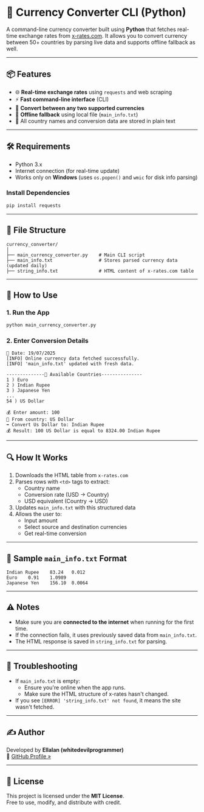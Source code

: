 # 💱 Currency Converter CLI (Python)

A command-line currency converter built using **Python** that fetches real-time exchange rates from [x-rates.com](https://www.x-rates.com). It allows you to convert currency between 50+ countries by parsing live data and supports offline fallback as well.

---

## 📦 Features

- 🌐 **Real-time exchange rates** using `requests` and web scraping
- ⚡ **Fast command-line interface** (CLI)
- 🔁 **Convert between any two supported currencies**
- 💾 **Offline fallback** using local file (`main_info.txt`)
- 📄 All country names and conversion data are stored in plain text

---

## 🛠️ Requirements

- Python 3.x
- Internet connection (for real-time update)
- Works only on **Windows** (uses `os.popen()` and `wmic` for disk info parsing)

### Install Dependencies

```bash
pip install requests
```

---

## 📁 File Structure

```
currency_converter/
│
├── main_currency_converter.py    # Main CLI script
├── main_info.txt                 # Stores parsed currency data (updated daily)
├── string_info.txt               # HTML content of x-rates.com table
```

---

## 🚀 How to Use

### 1. Run the App

```bash
python main_currency_converter.py
```

### 2. Enter Conversion Details

```text
📅 Date: 19/07/2025
[INFO] Online currency data fetched successfully.
[INFO] 'main_info.txt' updated with fresh data.

--------------💱 Available Countries---------------
1 ) Euro
2 ) Indian Rupee
3 ) Japanese Yen
...
54 ) US Dollar

💰 Enter amount: 100
🔁 From country: US Dollar
➡️ Convert Us Dollar to: Indian Rupee
💰 Result: 100 US Dollar is equal to 8324.00 Indian Rupee
```

---

## 🔍 How It Works

1. Downloads the HTML table from `x-rates.com`
2. Parses rows with `<td>` tags to extract:
   - Country name
   - Conversion rate (USD → Country)
   - USD equivalent (Country → USD)
3. Updates `main_info.txt` with this structured data
4. Allows the user to:
   - Input amount
   - Select source and destination currencies
   - Get real-time conversion

---

## 📝 Sample `main_info.txt` Format

```
Indian Rupee	83.24	0.012
Euro	0.91	1.0989
Japanese Yen	156.10	0.0064
```

---

## ⚠️ Notes

- Make sure you are **connected to the internet** when running for the first time.
- If the connection fails, it uses previously saved data from `main_info.txt`.
- The HTML response is saved in `string_info.txt` for parsing.

---

## 🧠 Troubleshooting

- If `main_info.txt` is empty:
  - Ensure you're online when the app runs.
  - Make sure the HTML structure of x-rates hasn't changed.
- If you see `[ERROR] 'string_info.txt' not found`, it means the site wasn't fetched.

---

## ✍️ Author

Developed by **Ellalan (whitedevilprogrammer)**  
🔗 [GitHub Profile »](https://github.com/whitedevilprogrammer)

---

## 📜 License

This project is licensed under the **MIT License**.  
Free to use, modify, and distribute with credit.

